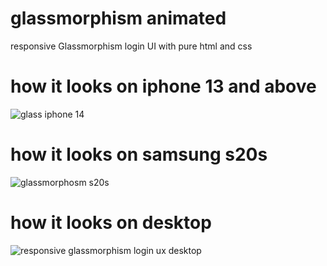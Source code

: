# glassmorphism  animated
responsive Glassmorphism login UI with pure html and css
# how it looks on iphone 13 and above
![glass iphone 14](https://github.com/Gelgeloberiso/glassmorphism/assets/81536915/c67a7c00-53bd-4c1c-b894-46c8d95b0e10)

# how it looks on samsung s20s
![glassmorphosm s20s](https://github.com/Gelgeloberiso/glassmorphism/assets/81536915/1595c860-9385-41c6-9a2f-e0242747fa86)

# how it looks on desktop 
![responsive glassmorphism login ux desktop](https://github.com/Gelgeloberiso/glassmorphism/assets/81536915/1dd8570c-3b09-47cd-96a7-e6ef6a7a0e25)


